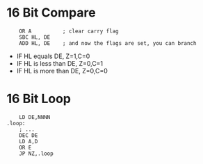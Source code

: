 # 16 Bit Compare

```
    OR A          ; clear carry flag
    SBC HL, DE
    ADD HL, DE    ; and now the flags are set, you can branch
```

* IF HL equals DE, Z=1,C=0
* IF HL is less than DE, Z=0,C=1
* IF HL is more than DE, Z=0,C=0

# 16 Bit Loop

```
    LD DE,NNNN
.loop:
    ; ... 
    DEC DE
    LD A,D
    OR E
    JP NZ,.loop
```
